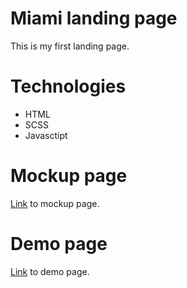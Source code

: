 # Miami landing page

This is my first landing page.

# Technologies

- HTML
- SCSS
- Javasctipt

# Mockup page

[Link](https://www.figma.com/file/nHz8bflIwJaWP3P99vKTH5/miami_home_new?node-id=16033%3A3) to mockup page.

# Demo page

[Link](https://cyb1ove.github.io/layout_miami/) to demo page.
